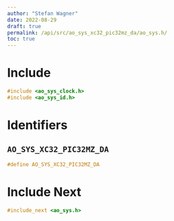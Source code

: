 ```yaml
---
author: "Stefan Wagner"
date: 2022-08-29
draft: true
permalink: /api/src/ao_sys_xc32_pic32mz_da/ao_sys.h/
toc: true
---
```


# Include

```c
#include <ao_sys_clock.h>
#include <ao_sys_id.h>
```

# Identifiers

## `AO_SYS_XC32_PIC32MZ_DA`

```c
#define AO_SYS_XC32_PIC32MZ_DA
```

# Include Next

```c
#include_next <ao_sys.h>
```
